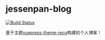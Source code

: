 # jessenpan-blog

[![Build Status](https://travis-ci.com/JessenPan/jessenpan.github.io.svg?branch=gh-pages-source)](https://travis-ci.com/JessenPan/jessenpan.github.io)

基于主题[vuepress-theme-reco](https://vuepress-theme-reco.recoluan.com/)构建的个人博客！

